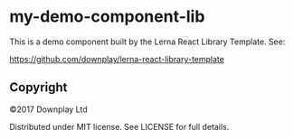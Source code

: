 # my-demo-component-lib

This is a demo component built by the Lerna React Library Template. See:

https://github.com/downplay/lerna-react-library-template

## Copyright

&copy;2017 Downplay Ltd

Distributed under MIT license. See LICENSE for full details.
